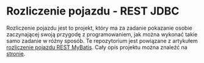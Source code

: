 # Rozliczenie pojazdu - REST JDBC
Rozliczenie pojazdu jest to projekt, który ma za zadanie pokazanie osobie zaczynającej swoją przygodę z programowaniem, jak można wykonać takie samo zadanie w różny sposób. Te repozytorium jest powiązane z artykułem <a href="https://programowanie.lomza.pl/projekty/rozliczenie-pojazdu/rozliczenie-pojazdu-rest-jdbc">rozliczenie pojazdu REST MyBatis</a>. Cały opis projektu można znaleźć na <a href="https://programowanie.lomza.pl/projekty/rozliczenie-pojazdu-aplikacja/">stronie</a>.
